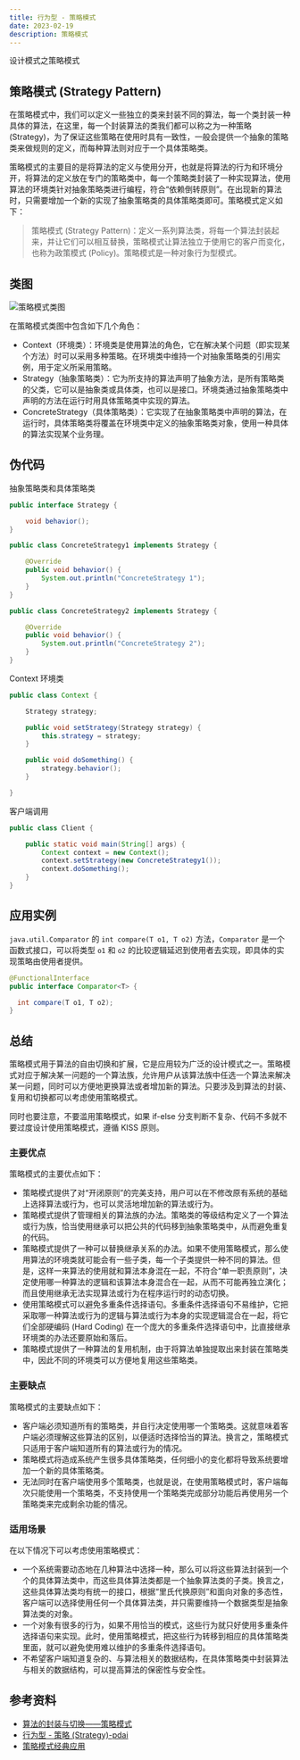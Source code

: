 ```yaml
---
title: 行为型 - 策略模式
date: 2023-02-19
description: 策略模式
---
```


设计模式之策略模式
<!-- more -->

## 策略模式 (Strategy Pattern)

在策略模式中，我们可以定义一些独立的类来封装不同的算法，每一个类封装一种具体的算法，在这里，每一个封装算法的类我们都可以称之为一种策略 (Strategy)，为了保证这些策略在使用时具有一致性，一般会提供一个抽象的策略类来做规则的定义，而每种算法则对应于一个具体策略类。

策略模式的主要目的是将算法的定义与使用分开，也就是将算法的行为和环境分开，将算法的定义放在专门的策略类中，每一个策略类封装了一种实现算法，使用算法的环境类针对抽象策略类进行编程，符合“依赖倒转原则”。在出现新的算法时，只需要增加一个新的实现了抽象策略类的具体策略类即可。策略模式定义如下：

> 策略模式 (Strategy Pattern)：定义一系列算法类，将每一个算法封装起来，并让它们可以相互替换，策略模式让算法独立于使用它的客户而变化，也称为政策模式 (Policy)。策略模式是一种对象行为型模式。

## 类图

![策略模式类图](https://cdn.jsdelivr.net/gh/AlexChen68/OSS@master/blog/advance/strategy_pattern.png)

在策略模式类图中包含如下几个角色：

- Context（环境类）：环境类是使用算法的角色，它在解决某个问题（即实现某个方法）时可以采用多种策略。在环境类中维持一个对抽象策略类的引用实例，用于定义所采用策略。
- Strategy（抽象策略类）：它为所支持的算法声明了抽象方法，是所有策略类的父类，它可以是抽象类或具体类，也可以是接口。环境类通过抽象策略类中声明的方法在运行时用具体策略类中实现的算法。
- ConcreteStrategy（具体策略类）：它实现了在抽象策略类中声明的算法，在运行时，具体策略类将覆盖在环境类中定义的抽象策略类对象，使用一种具体的算法实现某个业务理。

## 伪代码

抽象策略类和具体策略类

```java
public interface Strategy {

    void behavior();
}

public class ConcreteStrategy1 implements Strategy {

    @Override
    public void behavior() {
        System.out.println("ConcreteStrategy 1");
    }
}

public class ConcreteStrategy2 implements Strategy {

    @Override
    public void behavior() {
        System.out.println("ConcreteStrategy 2");
    }
}
```

Context 环境类

```java
public class Context {

    Strategy strategy;

    public void setStrategy(Strategy strategy) {
        this.strategy = strategy;
    }

    public void doSomething() {
        strategy.behavior();
    }

}
```

客户端调用

```java
public class Client {

    public static void main(String[] args) {
        Context context = new Context();
        context.setStrategy(new ConcreteStrategy1());
        context.doSomething();
    }
}
```

## 应用实例

`java.util.Comparator` 的 `int compare(T o1, T o2)` 方法，`Comparator` 是一个函数式接口，可以将类型 `o1` 和 `o2` 的比较逻辑延迟到使用者去实现，即具体的实现策略由使用者提供。

```java
@FunctionalInterface
public interface Comparator<T> {

  int compare(T o1, T o2);
}
```

## 总结

策略模式用于算法的自由切换和扩展，它是应用较为广泛的设计模式之一。策略模式对应于解决某一问题的一个算法族，允许用户从该算法族中任选一个算法来解决某一问题，同时可以方便地更换算法或者增加新的算法。只要涉及到算法的封装、复用和切换都可以考虑使用策略模式。

同时也要注意，不要滥用策略模式，如果 if-else 分支判断不复杂、代码不多就不要过度设计使用策略模式，遵循 KISS 原则。

### 主要优点

策略模式的主要优点如下：

- 策略模式提供了对“开闭原则”的完美支持，用户可以在不修改原有系统的基础上选择算法或行为，也可以灵活地增加新的算法或行为。
- 策略模式提供了管理相关的算法族的办法。策略类的等级结构定义了一个算法或行为族，恰当使用继承可以把公共的代码移到抽象策略类中，从而避免重复的代码。
- 策略模式提供了一种可以替换继承关系的办法。如果不使用策略模式，那么使用算法的环境类就可能会有一些子类，每一个子类提供一种不同的算法。但是，这样一来算法的使用就和算法本身混在一起，不符合“单一职责原则”，决定使用哪一种算法的逻辑和该算法本身混合在一起，从而不可能再独立演化；而且使用继承无法实现算法或行为在程序运行时的动态切换。
- 使用策略模式可以避免多重条件选择语句。多重条件选择语句不易维护，它把采取哪一种算法或行为的逻辑与算法或行为本身的实现逻辑混合在一起，将它们全部硬编码 (Hard Coding) 在一个庞大的多重条件选择语句中，比直接继承环境类的办法还要原始和落后。
- 策略模式提供了一种算法的复用机制，由于将算法单独提取出来封装在策略类中，因此不同的环境类可以方便地复用这些策略类。

### 主要缺点

策略模式的主要缺点如下：

- 客户端必须知道所有的策略类，并自行决定使用哪一个策略类。这就意味着客户端必须理解这些算法的区别，以便适时选择恰当的算法。换言之，策略模式只适用于客户端知道所有的算法或行为的情况。
- 策略模式将造成系统产生很多具体策略类，任何细小的变化都将导致系统要增加一个新的具体策略类。
- 无法同时在客户端使用多个策略类，也就是说，在使用策略模式时，客户端每次只能使用一个策略类，不支持使用一个策略类完成部分功能后再使用另一个策略类来完成剩余功能的情况。

### 适用场景

在以下情况下可以考虑使用策略模式：

- 一个系统需要动态地在几种算法中选择一种，那么可以将这些算法封装到一个个的具体算法类中，而这些具体算法类都是一个抽象算法类的子类。换言之，这些具体算法类均有统一的接口，根据“里氏代换原则”和面向对象的多态性，客户端可以选择使用任何一个具体算法类，并只需要维持一个数据类型是抽象算法类的对象。
- 一个对象有很多的行为，如果不用恰当的模式，这些行为就只好使用多重条件选择语句来实现。此时，使用策略模式，把这些行为转移到相应的具体策略类里面，就可以避免使用难以维护的多重条件选择语句。
- 不希望客户端知道复杂的、与算法相关的数据结构，在具体策略类中封装算法与相关的数据结构，可以提高算法的保密性与安全性。

## 参考资料

- [算法的封装与切换——策略模式](https://blog.csdn.net/lovelion/article/details/7819136)
- [行为型 - 策略 (Strategy)-pdai](https://pdai.tech/md/dev-spec/pattern/16_strategy.html)
- [策略模式经典应用](https://blog.csdn.net/white_while/article/details/123657197)